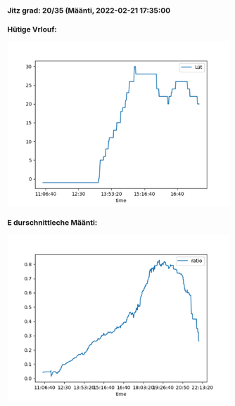 ### Jitz grad: 20/35 (Määnti, 2022-02-21 17:35:00

### Hütige Vrlouf:
![Graph](Today.png)

### E durschnittleche Määnti:
![Graph](Määnti.png)